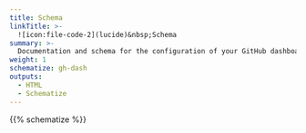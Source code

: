 ```yaml
---
title: Schema
linkTitle: >-
  ![icon:file-code-2](lucide)&nbsp;Schema
summary: >-
  Documentation and schema for the configuration of your GitHub dashboard.
weight: 1
schematize: gh-dash
outputs:
  - HTML
  - Schematize
---
```


{{% schematize %}}
